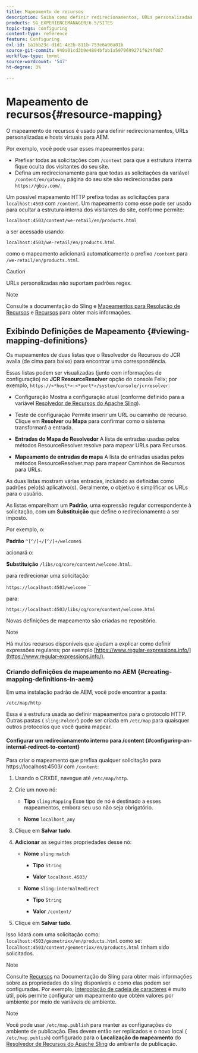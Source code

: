 ```yaml
---
title: Mapeamento de recursos
description: Saiba como definir redirecionamentos, URLs personalizadas e hosts virtuais para AEM usando o mapeamento de recursos.
products: SG_EXPERIENCEMANAGER/6.5/SITES
topic-tags: configuring
content-type: reference
feature: Configuring
exl-id: 1a1bb23c-d1d1-4e2b-811b-753e6a90a01b
source-git-commit: 940a01cd3b9e4804bfab1a5970699271f624f087
workflow-type: tm+mt
source-wordcount: '547'
ht-degree: 3%

---
```


# Mapeamento de recursos{#resource-mapping}

O mapeamento de recursos é usado para definir redirecionamentos, URLs personalizadas e hosts virtuais para AEM.

Por exemplo, você pode usar esses mapeamentos para:

* Prefixar todas as solicitações com `/content` para que a estrutura interna fique oculta dos visitantes do seu site.
* Defina um redirecionamento para que todas as solicitações da variável `/content/en/gateway` página do seu site são redirecionadas para `https://gbiv.com/`.

Um possível mapeamento HTTP prefixa todas as solicitações para `localhost:4503` com `/content`. Um mapeamento como esse pode ser usado para ocultar a estrutura interna dos visitantes do site, conforme permite:

`localhost:4503/content/we-retail/en/products.html`

a ser acessado usando:

`localhost:4503/we-retail/en/products.html`

como o mapeamento adicionará automaticamente o prefixo `/content` para `/we-retail/en/products.html`.

>[!CAUTION]
>
>URLs personalizadas não suportam padrões regex.

>[!NOTE]
>
>Consulte a documentação do Sling e [Mapeamentos para Resolução de Recursos](https://sling.apache.org/site/resources.html) e [Recursos](https://sling.apache.org/site/mappings-for-resource-resolution.html) para obter mais informações.

## Exibindo Definições de Mapeamento {#viewing-mapping-definitions}

Os mapeamentos de duas listas que o Resolvedor de Recursos do JCR avalia (de cima para baixo) para encontrar uma correspondência.

Essas listas podem ser visualizadas (junto com informações de configuração) no **JCR ResourceResolver** opção do console Felix; por exemplo, `https://<*host*>:<*port*>/system/console/jcrresolver`:

* Configuração Mostra a configuração atual (conforme definido para a variável [Resolvedor de Recursos do Apache Sling](/help/overview/seo-and-url-management.md#etc-map)).

* Teste de configuração Permite inserir um URL ou caminho de recurso. Clique em **Resolver** ou **Mapa** para confirmar como o sistema transformará a entrada.

* **Entradas do Mapa do Resolvedor**
A lista de entradas usadas pelos métodos ResourceResolver.resolve para mapear URLs para Recursos.

* **Mapeamento de entradas do mapa**
A lista de entradas usadas pelos métodos ResourceResolver.map para mapear Caminhos de Recursos para URLs.

As duas listas mostram várias entradas, incluindo as definidas como padrões pelo(s) aplicativo(s). Geralmente, o objetivo é simplificar os URLs para o usuário.

As listas emparelham um **Padrão**, uma expressão regular correspondente à solicitação, com um **Substituição** que define o redirecionamento a ser imposto.

Por exemplo, o:

**Padrão** `^[^/]+/[^/]+/welcome$`

acionará o:

**Substituição** `/libs/cq/core/content/welcome.html`.

para redirecionar uma solicitação:

`https://localhost:4503/welcome` ``

para:

`https://localhost:4503/libs/cq/core/content/welcome.html`

Novas definições de mapeamento são criadas no repositório.

>[!NOTE]
>
>Há muitos recursos disponíveis que ajudam a explicar como definir expressões regulares; por exemplo [https://www.regular-expressions.info/](https://www.regular-expressions.info/).

### Criando definições de mapeamento no AEM {#creating-mapping-definitions-in-aem}

Em uma instalação padrão de AEM, você pode encontrar a pasta:

`/etc/map/http`

Essa é a estrutura usada ao definir mapeamentos para o protocolo HTTP. Outras pastas ( `sling:Folder`) pode ser criada em `/etc/map` para quaisquer outros protocolos que você queira mapear.

#### Configurar um redirecionamento interno para /content {#configuring-an-internal-redirect-to-content}

Para criar o mapeamento que prefixa qualquer solicitação para https://localhost:4503/ com `/content`:

1. Usando o CRXDE, navegue até `/etc/map/http`.

1. Crie um novo nó:

   * **Tipo** `sling:Mapping`
Esse tipo de nó é destinado a esses mapeamentos, embora seu uso não seja obrigatório.

   * **Nome** `localhost_any`

1. Clique em **Salvar tudo**.
1. **Adicionar** as seguintes propriedades desse nó:

   * **Nome** `sling:match`

      * **Tipo** `String`

      * **Valor** `localhost.4503/`
   * **Nome** `sling:internalRedirect`

      * **Tipo** `String`

      * **Valor** `/content/`


1. Clique em **Salvar tudo**.

Isso lidará com uma solicitação como:
`localhost:4503/geometrixx/en/products.html`
como se:
`localhost:4503/content/geometrixx/en/products.html`
tinham sido solicitados.

>[!NOTE]
>
>Consulte [Recursos](https://sling.apache.org/site/mappings-for-resource-resolution.html) na Documentação do Sling para obter mais informações sobre as propriedades do sling disponíveis e como elas podem ser configuradas.
>Por exemplo, [Interpolação de cadeia de caracteres](https://sling.apache.org/documentation/the-sling-engine/mappings-for-resource-resolution.html#string-interpolation-for-etcmap) é muito útil, pois permite configurar um mapeamento que obtém valores por ambiente por meio de variáveis de ambiente.

>[!NOTE]
>
>Você pode usar `/etc/map.publish` para manter as configurações do ambiente de publicação. Eles devem então ser replicados e o novo local ( `/etc/map.publish`) configurado para o **Localização do mapeamento** do [Resolvedor de Recursos do Apache Sling](/help/overview/seo-and-url-management.md#etc-map) do ambiente de publicação.
